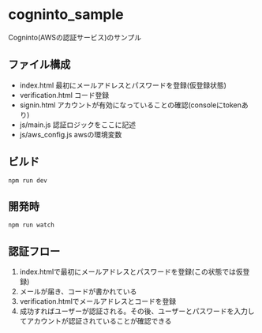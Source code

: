 # cogninto_sample

Cogninto(AWSの認証サービス)のサンプル

## ファイル構成

- index.html 最初にメールアドレスとパスワードを登録(仮登録状態)
- verification.html コード登録
- signin.html アカウントが有効になっていることの確認(consoleにtokenあり)
- js/main.js 認証ロジックをここに記述
- js/aws_config.js awsの環境変数


## ビルド
```
npm run dev
```

## 開発時
```
npm run watch
```


## 認証フロー

1. index.htmlで最初にメールアドレスとパスワードを登録(この状態では仮登録)
2. メールが届き、コードが書かれている
3. verification.htmlでメールアドレスとコードを登録
4. 成功すればユーザーが認証される。その後、ユーザーとパスワードを入力してアカウントが認証されていることが確認できる